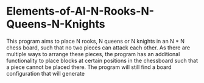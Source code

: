 # Elements-of-AI-N-Rooks-N-Queens-N-Knights

This program aims to place N rooks, N queens or N knights in an N * N chess board, such that no two pieces can attack each other. As there are multiple ways to arrange these pieces, the program has an additional functionality to place blocks at certain positions in the chessboard such that a piece cannot be placed there. The program will still find a board configuration that will generate
